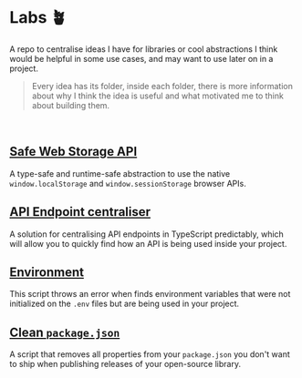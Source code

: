 # Labs 🪴
A repo to centralise ideas I have for libraries or cool abstractions I think would be helpful in some use cases, and may want to use later on in a project.

> Every idea has its folder, inside each folder, there is more information about why I think the idea is useful and what motivated me to think about building them.

<br>

## [Safe Web Storage API](./safe-storage/)
A type-safe and runtime-safe abstraction to use the native `window.localStorage` and `window.sessionStorage` browser APIs.


## [API Endpoint centraliser](./api-endpoint-centraliser/)
A solution for centralising API endpoints in TypeScript predictably, which will allow you to quickly find how an API is being used inside your project.


## [Environment](./environment/)
This script throws an error when finds environment variables that were not initialized on the `.env` files but are being used in your project.


## [Clean `package.json`](./clean-package-json/)
A script that removes all properties from your <code>package.json</code> you don't want to ship when publishing releases of your open-source library.
